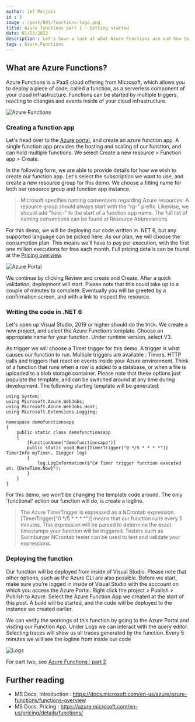 ```yaml
---
author: Jef Meijvis
id : 3
image : /post/003/functions-logo.png
title: Azure functions part 1 - Getting started
date: 01/23/2022
description : Let's have a look at what Azure Functions are and how to deploy and integrate them in your cloud application.
tags : Azure,Functions
---
```


## What are Azure Functions?

Azure Functions is a PaaS cloud offering from Microsoft, which allows you to deploy a piece of code, called a function, as a serverless component of your cloud infrastructure. Functions can be started by multiple triggers, reacting to changes and events inside of your cloud infrastructure.

![Azure Functions](/post/003/diagram.png)

### Creating a function app
Let's head over to the [Azure portal](https://portal.azure.com/), and create an azure function app. A single function app provides the hosting and scaling of our function, and can hold multiple functions. We select Create a new resource > Function app > Create.

In the following form, we are able to provide details for how we wish to create our function app. Let's select the subscription we want to use, and create a new resource group for this demo. We choose a fitting name for both our resource group and function app instance.

> Microsoft specifies naming conventions regarding Azure resources. A resource group should always start with the "rg-" prefix. Likewise, we should add "func-" to the start of a function app name. The full list of naming conventions can be found at Resource Abbreviations.

For this demo, we will be deploying our code written in .NET 6, but any supported language can be picked here. As our plan, we will choose the consumption plan. This means we'll have to pay per execution, with the first one million executions for free each month. Full pricing details can be found at the [Pricing overview](https://azure.microsoft.com/en-us/pricing/details/functions/).

![Azure Portal](/post/003/portal1.png)

We continue by clicking Review and create and Create. After a quick validation, deployment will start. Please note that this could take up to a couple of minutes to complete. Eventually you will be greeted by a confirmation screen, and with a link to inspect the resource.

### Writing the code in .NET 6
Let's open up Visual Studio, 2019 or higher should do the trick. We create a new project, and select the Azure Functions template. Choose an appropiate name for your function. Under runtime version, select V3.

As trigger we will choose a Timer trigger for this demo. A trigger is what causes our function to run. Multiple triggers are available : Timers, HTTP calls and triggers that react on events inside your Azure environment. Think of a function that runs when a row is added to a database, or when a file is uploaded to a blob storage container. Please note that these options just populate the template, and can be switched around at any time during development. The following starting template will be generated:


    using System;
    using Microsoft.Azure.WebJobs;
    using Microsoft.Azure.WebJobs.Host;
    using Microsoft.Extensions.Logging;

    namespace demofunctionsapp
    {
        public static class demofunctionsapp
        {
            [FunctionName("demofunctionsapp")]
            public static void Run([TimerTrigger("0 */5 * * * *")] TimerInfo myTimer, ILogger log)
            {
                log.LogInformation($"C# Timer trigger function executed at: {DateTime.Now}");
            }
        }
    }

For this demo, we won't be changing the template code around. The only 'functional' action our function will do, is create a logline.

> The Azure TimerTrigger is expressed as a NCrontab expression. [TimerTrigger("0 */5 * * * *")] means that our function runs every 5 minutes. This expression will be parsed to determine the exact timestamps your function will be triggered. Testers such as Swimburger NCrontab tester can be used to test and validate your expressions.

### Deploying the function
Our function will be deployed from inside of Visual Studio. Please note that other options, such as the Azure CLI are also possible. Before we start, make sure you're logged in inside of Visual Studio with the acccount on which you access the Azure Portal. Right click the project > Publish > Publish to Azure. Select the Azure Function App we created at the start of this post. A build will be started, and the code will be deployed to the instance we created earlier.

We can verify the workings of this function by going to the Azure Portal and visiting our Function App. Under Logs we can interact with the query editor. Selecting traces will show us all traces generated by the function. Every 5 minutes we will see the logline from inside our code

![Logs](/post/003/logs.png)

For part two, see [Azure Functions : part 2](http://localhost:5173/post/004-azure-functions-triggers-and-bindings)

## Further reading
- MS Docs, Introduction : https://docs.microsoft.com/en-us/azure/azure-functions/functions-overview
- MS Docs, Pricing : https://azure.microsoft.com/en-us/pricing/details/functions/